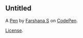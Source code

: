 Untitled
--------


A [Pen](https://codepen.io/Farshana-S/pen/pvjxEmj) by [Farshana S](https://codepen.io/Farshana-S) on [CodePen](https://codepen.io).

[License](https://codepen.io/license/pen/pvjxEmj).
